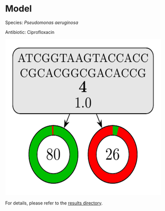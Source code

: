 
# Model

Species: *Pseudomonas aeruginosa*

Antibiotic: Ciprofloxacin

<img src="./model.png" width=500 height=500 />

For details, please refer to the [results directory](../../../../../results/cart_b/pseudomonas%20aeruginosa/ciprofloxacin/repeat_7/).

